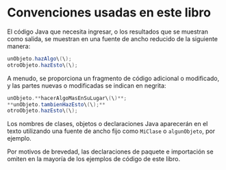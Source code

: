 # Convenciones usadas en este libro

El código Java que necesita ingresar, o los resultados que se muestran como salida, se muestran en una fuente de ancho reducido de la siguiente manera:

```Java
unObjeto.hazAlgo\(\);  
otroObjeto.hazEsto\(\); 
```

A menudo, se proporciona un fragmento de código adicional o modificado, y las partes nuevas o modificadas se indican en negrita:

```Java
unObjeto.**hacerAlgoMasEnSuLugar\(\)**;  
**unObjeto.tambienHazEsto\(\);**  
otroObjeto.hazEsto\(\); 
```

Los nombres de clases, objetos o declaraciones Java aparecerán en el texto utilizando una fuente de ancho fijo como `MiClase` o `algunObjeto`, por ejemplo.

Por motivos de brevedad, las declaraciones de paquete e importación se omiten en la mayoría de los ejemplos de código de este libro.
